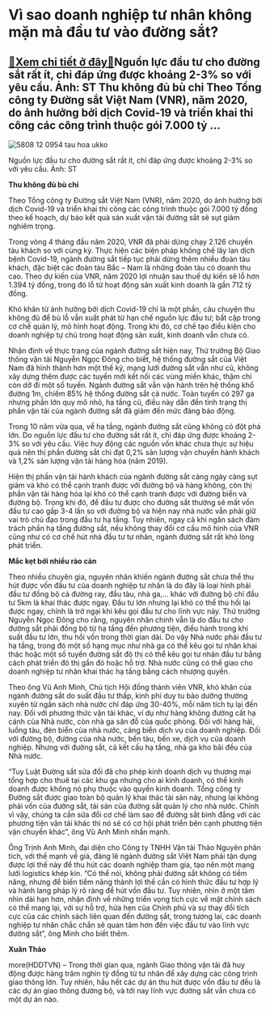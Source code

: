 Vì sao doanh nghiệp tư nhân không mặn mà đầu tư vào đường sắt?
==============================================================

[:gift:Xem chi tiết ở đây:gift:](https://hddtvn.com/vi-sao-doanh-nghiep-tu-nhan-khong-man-ma-dau-tu-vao-duong-sat/)Nguồn lực đầu tư cho đường sắt rất ít, chỉ đáp ứng được khoảng 2-3% so với yêu cầu. Ảnh: ST Thu không đủ bù chi Theo Tổng công ty Đường sắt Việt Nam (VNR), năm 2020, do ảnh hưởng bởi dịch Covid-19 và triển khai thi công các công trình thuộc gói 7.000 tỷ …
---------------------------------------------------------------------------------------------------------------------------------------------------------------------------------------------------------------------------------------------------------------





![5808 12 0954 tau hoa ukko](https://haiquanonline.com.vn/stores/news_dataimages/anhntp/072020/01/17/in_article/5808_12-_0954_tau-hoa_ukko.jpg?rt=20200701205037 "undefined")


Nguồn lực đầu tư cho đường sắt rất ít, chỉ đáp ứng được khoảng 2-3% so với yêu cầu. Ảnh: ST



**Thu không đủ bù chi**


Theo Tổng công ty Đường sắt Việt Nam (VNR), năm 2020, do ảnh hưởng bởi dịch Covid-19 và triển khai thi công các công trình thuộc gói 7.000 tỷ đồng theo kế hoạch, dự báo kết quả sản xuất vận tải đường sắt sẽ sụt giảm nghiêm trọng.


Trong vòng 4 tháng đầu năm 2020, VNR đã phải dừng chạy 2.126 chuyến tàu khách so với cùng kỳ. Thực hiện các biện pháp khống chế lây lan dịch bệnh Covid-19, ngành đường sắt tiếp tục phải dừng thêm nhiều đoàn tàu khách, đặc biệt các đoàn tàu Bắc – Nam là những đoàn tàu có doanh thu cao. Theo dự kiến của VNR, năm 2020 lợi nhuận sau thuế dự kiến sẽ lỗ hơn 1.394 tỷ đồng, trong đó lỗ từ hoạt động sản xuất kinh doanh là gần 712 tỷ đồng.


Khó khăn từ ảnh hưởng bởi dịch Covid-19 chỉ là một phần, câu chuyện thu không đủ để bù lỗ vẫn xuất phát từ hạn chế nguồn lực đầu tư; bất cập trong cơ chế quản lý, mô hình hoạt động. Trong khi đó, cơ chế tạo điều kiện cho doanh nghiệp tự chủ trong hoạt động sản xuất, kinh doanh vẫn chưa có.


Nhận định về thực trạng của ngành đường sắt hiện nay, Thứ trưởng Bộ Giao thông vận tải Nguyễn Ngọc Đông cho biết, hệ thống đường sắt của Việt Nam đã hình thành hơn một thế kỷ, mạng lưới đường sắt vẫn như cũ, không xây dựng thêm được các tuyến mới kết nối các vùng miền khác, thậm chí còn dỡ đi một số tuyến. Ngành đường sắt vẫn vận hành trên hệ thống khổ đường 1m, chiếm 85% hệ thống đường sắt cả nước. Toàn tuyến có 297 ga nhưng phần lớn quy mô nhỏ, hạ tầng cũ, điều này dẫn đến tình trạng thị phần vận tải của ngành đường sắt đã giảm đến mức đáng báo động.


Trong 10 năm vừa qua, về hạ tầng, ngành đường sắt cũng không có đột phá lớn. Do nguồn lực đầu tư cho đường sắt rất ít, chỉ đáp ứng được khoảng 2-3% so với yêu cầu. Việc huy động các nguồn vốn khác chưa thực sự hiệu quả nên thị phần đường sắt chỉ đạt 0,2% sản lượng vận chuyển hành khách và 1,2% sản lượng vận tải hàng hóa (năm 2019).


Hiện thị phần vận tải hành khách của ngành đường sắt càng ngày càng sụt giảm và khó có thể cạnh tranh được với đường bộ và hàng không, còn thị phần vận tải hàng hóa lại khó có thể cạnh tranh được với đường biển và đường bộ. Trong khi đó, để đầu tư được cho đường sắt thường sẽ mất vốn đầu tư cao gấp 3-4 lần so với đường bộ và hiện nay nhà nước vẫn phải giữ vai trò chủ đạo trong đầu tư hạ tầng. Tuy nhiên, ngay cả khi ngân sách đảm trách phần hạ tầng đường sắt, nếu không thay đổi cơ cấu mô hình của VNR cũng như có cơ chế hút nhà đầu tư tư nhân, ngành đường sắt rất khó lòng phát triển.


**Mắc kẹt bởi nhiều rào cản**


Theo nhiều chuyên gia, nguyên nhân khiến ngành đường sắt chưa thể thu hút được vốn đầu tư của doanh nghiệp tư nhân là do đây là loại hình phải đầu tư đồng bộ cả đường ray, đầu tàu, nhà ga,… khác với đường bộ chỉ đầu tư 5km là khai thác được ngay. Đầu tư lớn nhưng lại khó có thể thu hồi lại được ngay, chính là trở ngại khi kêu gọi đầu tư cho lĩnh vực này. Thứ trưởng Nguyễn Ngọc Đông cho rằng, nguyên nhân chính vẫn là do đầu tư cho đường sắt phải đồng bộ từ hạ tầng đến phương tiện, điều hành trong khi suất đầu tư lớn, thu hồi vốn trong thời gian dài. Do vậy Nhà nước phải đầu tư hạ tầng, trong đó một số hạng mục như nhà ga có thể kêu gọi tư nhân khai thác hoặc một số tuyến đường sắt đô thị có thể kêu gọi tư nhân đầu tư bằng cách phát triển đô thị gần đó hoặc hỗ trợ. Nhà nước cũng có thể giao cho doanh nghiệp tư nhân khai thác hạ tầng bằng cách nhượng quyền.


Theo ông Vũ Anh Minh, Chủ tịch Hội đồng thành viên VNR, khó khăn của ngành đường sắt do suất đầu tư thấp, kinh phí duy tu bảo dưỡng thường xuyên từ ngân sách nhà nước chỉ đáp ứng 30-40%, mỗi năm tích tụ lại đến nay. Đối với phương thức vận tải khác, ví dụ như hàng không đường cất hạ cánh của Nhà nước, còn nhà ga sân đỗ của quốc phòng. Đối với hàng hải, luồng tàu, đèn biển của nhà nước, cảng biển dịch vụ của doanh nghiệp. Đối với đường bộ, đường của nhà nước, bến tàu, bến xe, dịch vụ của doanh nghiệp. Nhưng với đường sắt, cả kết cấu hạ tầng, nhà ga kho bãi đều của Nhà nước.


“Tuy Luật Đường sắt sửa đổi đã cho phép kinh doanh dịch vụ thương mại tổng hợp cho thuê tại các khu ga nhưng cho ai kinh doanh, có thể kinh doanh được không nó phụ thuộc vào quyền kinh doanh. Tổng công ty Đường sắt được giao toàn bộ quản lý khai thác tài sản này, nhưng lại không phải vốn của đường sắt, tài sản của đường sắt quản lý cho nhà nước. Chính vì vậy, chúng ta cần sửa đổi cơ chế làm sao để đường sắt bình đẳng với các phương tiện vận tải khác thì nó sẽ có cơ hội phát triển bên cạnh phương tiện vận chuyển khác”, ông Vũ Anh Minh nhấn mạnh.


Ông Trịnh Anh Minh, đại diện cho Công ty TNHH Vận tải Thảo Nguyên phân tích, với thế mạnh về giá, đáng lẽ ngành đường sắt Việt Nam phải tận dụng được lợi thế này để thu hút các doanh nghiệp tham gia, tạo nên một mạng lưới logistics khép kín. “Có thể nói, không phải đường sắt không có tiềm năng, nhưng để biến tiềm năng thành lợi thế cần có hình thức đầu tư hợp lý và hành lang pháp lý rõ ràng để hút vốn đầu tư. Tuy nhiên, nhìn ở một tầm nhìn dài hạn hơn, nhận định về những triển vọng tích cực về mặt chính sách có thể mang lại, với sự hỗ trợ, hứa hẹn của Chính phủ và sự thay đổi tích cực của các chính sách liên quan đến đường sắt, trong tương lai, các doanh nghiệp tư nhân chắc chắn sẽ quan tâm hơn đến việc đầu tư vào lĩnh vực đường sắt”, ông Minh cho biết thêm.







**Xuân Thảo**



more(HDDTVN) – Trong thời gian qua, ngành Giao thông vận tải đã huy động được hàng trăm nghìn tỷ đồng từ tư nhân để xây dựng các công trình giao thông lớn. Tuy nhiên, hầu hết các dự án thu hút được vốn đầu tư đều là các dự án giao thông đường bộ, và tới nay lĩnh vực đường sắt vẫn chưa có một dự án nào.

